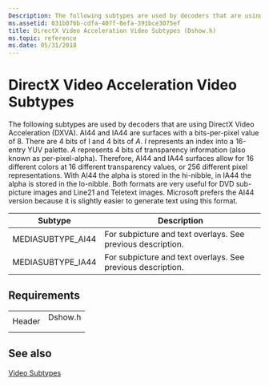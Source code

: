 ```yaml
---
Description: The following subtypes are used by decoders that are using DirectX Video Acceleration (DXVA).
ms.assetid: 031b076b-cdfa-407f-8efa-391bce3075ef
title: DirectX Video Acceleration Video Subtypes (Dshow.h)
ms.topic: reference
ms.date: 05/31/2018
---
```


# DirectX Video Acceleration Video Subtypes

The following subtypes are used by decoders that are using DirectX Video Acceleration (DXVA). AI44 and IA44 are surfaces with a bits-per-pixel value of 8. There are 4 bits of I and 4 bits of *A*. *I* represents an index into a 16-entry YUV palette. *A* represents 4 bits of transparency information (also known as per-pixel-alpha). Therefore, AI44 and IA44 surfaces allow for 16 different colors at 16 different transparency values, or 256 different pixel representations. With AI44 the alpha is stored in the hi-nibble, in IA44 the alpha is stored in the lo-nibble. Both formats are very useful for DVD sub-picture images and Line21 and Teletext images. Microsoft prefers the AI44 version because it is slightly easier to generate text using this format.

| Subtype            | Description                                                 |
|--------------------|-------------------------------------------------------------|
| MEDIASUBTYPE\_AI44 | For subpicture and text overlays. See previous description. |
| MEDIASUBTYPE\_IA44 | For subpicture and text overlays. See previous description. |



 

## Requirements



|                   |                                                                                    |
|-------------------|------------------------------------------------------------------------------------|
| Header<br/> | <dl> <dt>Dshow.h</dt> </dl> |



## See also

<dl> <dt>

[Video Subtypes](video-subtypes.md)
</dt> </dl>

 

 




